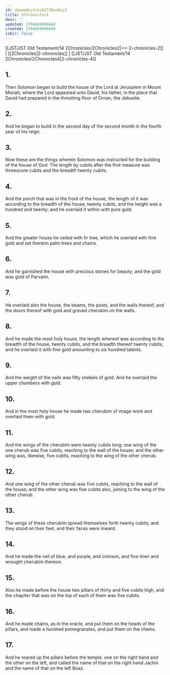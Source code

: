 ```yaml
---
id: zbywqdej3cks62l70us0aj3
title: 2chronicles3
desc: ''
updated: 1704669006660
created: 1704669006660
isDir: false
---
```

[[JST/JST Old Testament/14 2Chronicles/2Chronicles2|<<-2-chronicles-2]] | [[2Chronicles|2-chronicles]] | [[JST/JST Old Testament/14 2Chronicles/2Chronicles4|2-chronicles-4]]
## 1.
Then Solomon began to build the house of the Lord at Jerusalem in Mount Moriah, where the Lord appeared unto David, his father, in the place that David had prepared in the threshing floor of Ornan, the Jebusite.
## 2.
And he began to build in the second day of the second month in the fourth year of his reign.
## 3.
Now these are the things wherein Solomon was instructed for the building of the house of God: The length by cubits after the first measure was threescore cubits and the breadth twenty cubits.
## 4.
And the porch that was in the front of the house, the length of it was according to the breadth of the house, twenty cubits, and the height was a hundred and twenty; and he overlaid it within with pure gold.
## 5.
And the greater house he ceiled with fir tree, which he overlaid with fine gold and set thereon palm trees and chains.
## 6.
And he garnished the house with precious stones for beauty; and the gold was gold of Parvaim.
## 7.
He overlaid also the house, the beams, the posts, and the walls thereof, and the doors thereof with gold and graved cherubim on the walls.
## 8.
And he made the most holy house, the length whereof was according to the breadth of the house, twenty cubits, and the breadth thereof twenty cubits; and he overlaid it with fine gold amounting to six hundred talents.
## 9.
And the weight of the nails was fifty shekels of gold. And he overlaid the upper chambers with gold.
## 10.
And in the most holy house he made two cherubim of image work and overlaid them with gold.
## 11.
And the wings of the cherubim were twenty cubits long; one wing of the one cherub was five cubits, reaching to the wall of the house; and the other wing was, likewise, five cubits, reaching to the wing of the other cherub.
## 12.
And one wing of the other cherub was five cubits, reaching to the wall of the house; and the other wing was five cubits also, joining to the wing of the other cherub.
## 13.
The wings of these cherubim spread themselves forth twenty cubits; and they stood on their feet, and their faces were inward.
## 14.
And he made the veil of blue, and purple, and crimson, and fine linen and wrought cherubim thereon.
## 15.
Also he made before the house two pillars of thirty and five cubits high, and the chapiter that was on the top of each of them was five cubits.
## 16.
And he made chains, as in the oracle, and put them on the heads of the pillars, and made a hundred pomegranates, and put them on the chains.
## 17.
And he reared up the pillars before the temple, one on the right hand and the other on the left, and called the name of that on the right hand Jachin and the name of that on the left Boaz.

